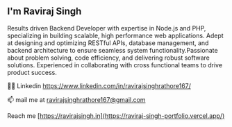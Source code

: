  ##  I'm Raviraj Singh
  
  Results ­driven Backend Developer with expertise in Node.js and PHP, specializing in building scalable,
  high ­performance web applications. Adept at designing and optimizing RESTful APIs, database
  management, and backend architecture to ensure seamless system functionality.Passionate about
  problem ­solving, code efficiency, and delivering robust software solutions. Experienced in collaborating
  with cross ­functional teams to drive product success.

👨‍💻 Linkedin https://www.linkedin.com/in/ravirajsinghrathore167/

📫 mail me at ravirajsinghrathore167@gmail.com

Reach me [https://ravirajsingh.in](https://raviraj-singh-portfolio.vercel.app/)




